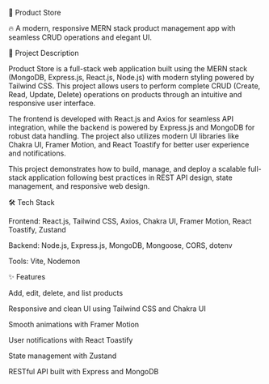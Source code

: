 🛒 Product Store

🔥 A modern, responsive MERN stack product management app with seamless CRUD operations and elegant UI.


📄 Project Description

Product Store is a full-stack web application built using the MERN stack (MongoDB, Express.js, React.js, Node.js) with modern styling powered by Tailwind CSS. This project allows users to perform complete CRUD (Create, Read, Update, Delete) operations on products through an intuitive and responsive user interface.

The frontend is developed with React.js and Axios for seamless API integration, while the backend is powered by Express.js and MongoDB for robust data handling. The project also utilizes modern UI libraries like Chakra UI, Framer Motion, and React Toastify for better user experience and notifications.

This project demonstrates how to build, manage, and deploy a scalable full-stack application following best practices in REST API design, state management, and responsive web design.

🛠 Tech Stack

Frontend: React.js, Tailwind CSS, Axios, Chakra UI, Framer Motion, React Toastify, Zustand

Backend: Node.js, Express.js, MongoDB, Mongoose, CORS, dotenv

Tools: Vite, Nodemon

✨ Features

Add, edit, delete, and list products

Responsive and clean UI using Tailwind CSS and Chakra UI

Smooth animations with Framer Motion

User notifications with React Toastify

State management with Zustand

RESTful API built with Express and MongoDB
